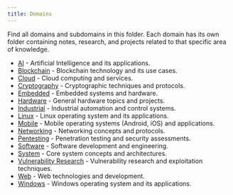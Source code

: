```yaml
---
title: Domains
---
```


Find all domains and subdomains in this folder. Each domain has its own folder containing notes, research, and projects related to that specific area of knowledge.

- [AI](domains/ai/index.md) - Artificial Intelligence and its applications.
- [Blockchain](domains/blockchain/index.md) - Blockchain technology and its use cases.
- [Cloud](domains/cloud/index.md) - Cloud computing and services.
- [Cryptography](domains/cryptography/index.md) - Cryptographic techniques and protocols.
- [Embedded](domains/embedded/index.md) - Embedded systems and hardware.
- [Hardware](domains/hardware/index.md) - General hardware topics and projects.
- [Industrial](domains/industrial/index.md) - Industrial automation and control systems.
- [Linux](domains/linux/index.md) - Linux operating system and its applications.
- [Mobile](domains/mobile/index.md) - Mobile operating systems (Android, iOS) and applications.
- [Networking](domains/network/index.md) - Networking concepts and protocols.
- [Pentesting](domains/pentesting/index.md) - Penetration testing and security assessments.
- [Software](domains/software/index.md) - Software development and engineering.
- [System](domains/system/index.md) - Core system concepts and architectures.
- [Vulnerability Research](domains/vulnerability-research/index.md) - Vulnerability research and exploitation techniques.
- [Web](domains/web/index.md) - Web technologies and development.
- [Windows](domains/windows/index.md) - Windows operating system and its applications.

